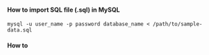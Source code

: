 #### How to import SQL file (.sql) in MySQL

`mysql -u user_name -p password database_name < /path/to/sample-data.sql`


#### How to 

